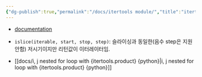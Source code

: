 ```yaml
---
{"dg-publish":true,"permalink":"/docs/itertools module/","title":"itertools module"}
---
```


 - [documentation](https://docs.python.org/3/library/itertools.html?highlight=itertools#module-itertools)

- `islice(iterable, start, stop, step)`: 슬라이싱과 동일한(음수 step은 지원안함) 저시기이지만 리턴값이 이터레이터임.
- [[docs/i, j nested for loop with {itertools.product} {python}\|i, j nested for loop with {itertools.product} {python}]]
